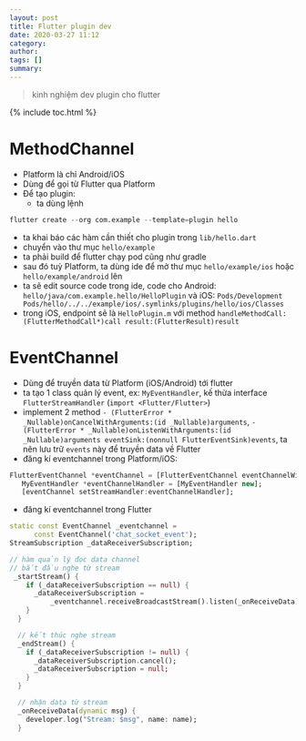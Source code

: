 ```yaml
---
layout: post
title: Flutter plugin dev
date: 2020-03-27 11:12
category: 
author: 
tags: []
summary: 
---
```

> kinh nghiệm dev plugin cho flutter 

{% include toc.html %}

# MethodChannel
- Platform là chỉ Android/iOS
- Dùng để gọi từ Flutter qua Platform
- Để tạo plugin: 
  + ta dùng lệnh 
```s
flutter create --org com.example --template=plugin hello
```
  + ta khai báo các hàm cần thiết cho plugin trong `lib/hello.dart`
  + chuyển vào thư mục `hello/example`
  + ta phải build để flutter chạy pod cũng như gradle 
  + sau đó tuỳ Platform, ta dùng ide để mở thư mục `hello/example/ios` hoặc `hello/example/android` lên
  + ta sẽ edit source code trong ide, code cho Android: `hello/java/com.example.hello/HelloPlugin` và iOS: `Pods/Development Pods/hello/../../example/ios/.symlinks/plugins/hello/ios/Classes`
  + trong iOS, endpoint sẽ là `HelloPlugin.m` với method `handleMethodCall:(FlutterMethodCall*)call result:(FlutterResult)result`

# EventChannel
- Dùng để truyền data từ Platform (iOS/Android) tới flutter
- ta tạo 1 class quản lý event, ex: `MyEventHandler`, kế thừa interface `FlutterStreamHandler` (`import <Flutter/Flutter>`) 
- implement 2 method `- (FlutterError * _Nullable)onCancelWithArguments:(id _Nullable)arguments`, `- (FlutterError * _Nullable)onListenWithArguments:(id _Nullable)arguments eventSink:(nonnull FlutterEventSink)events`, ta nên lưu trữ `events` này để truyền data về Flutter
- đăng kí eventchannel trong Platform/iOS:
 ```dart
 FlutterEventChannel *eventChannel = [FlutterEventChannel eventChannelWithName:@"channel_name" binaryMessenger:[registrar messenger]];
    MyEventHandler *eventChannelHandler = [MyEventHandler new];
    [eventChannel setStreamHandler:eventChannelHandler];
```
- đăng kí eventchannel trong Flutter

```dart
static const EventChannel _eventchannel =
      const EventChannel('chat_socket_event');
StreamSubscription _dataReceiverSubscription;

// hàm quản lý đọc data channel 
// bắt đầu nghe từ stream
 _startStream() {
    if (_dataReceiverSubscription == null) {
      _dataReceiverSubscription =
          _eventchannel.receiveBroadcastStream().listen(_onReceiveData);
    }
  }

  // kết thúc nghe stream
  _endStream() {
    if (_dataReceiverSubscription != null) {
      _dataReceiverSubscription.cancel();
      _dataReceiverSubscription = null;
    }
  }

  // nhận data từ stream
  _onReceiveData(dynamic msg) {
    developer.log("Stream: $msg", name: name);
  }

```